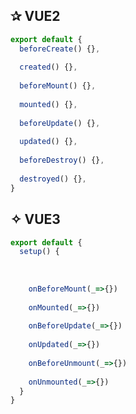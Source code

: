 <div id="left">

## ✰ VUE2
```javascript
export default {
  beforeCreate() {},
  
  created() {},
  
  beforeMount() {},
  
  mounted() {},
  
  beforeUpdate() {},
  
  updated() {},
  
  beforeDestroy() {},
  
  destroyed() {},
}
```

</div>

<div id="right">

## ✧ VUE3
``` javascript
export default {
  setup() {
  
  
  
    onBeforeMount(_=>{})
    
    onMounted(_=>{})
    
    onBeforeUpdate(_=>{})
    
    onUpdated(_=>{})
    
    onBeforeUnmount(_=>{})
    
    onUnmounted(_=>{})
  }
}
```

</div>
